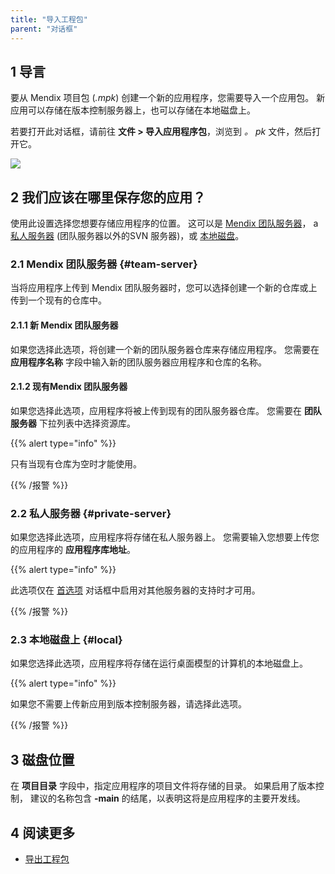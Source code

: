 ```yaml
---
title: "导入工程包"
parent: "对话框"
---
```


## 1 导言

要从 Mendix 项目包 (*.mpk*) 创建一个新的应用程序，您需要导入一个应用包。 新应用可以存储在版本控制服务器上，也可以存储在本地磁盘上。

若要打开此对话框，请前往 **文件 > 导入应用程序包**，浏览到 *。 pk* 文件，然后打开它。

![](attachments/import-project-package-dialog/import-project-package.png)

## 2 我们应该在哪里保存您的应用？

使用此设置选择您想要存储应用程序的位置。 这可以是 [Mendix 团队服务器](#team-server)， a [私人服务器](#private-server) (团队服务器以外的SVN 服务器)，或 [本地磁盘](#local)。

### 2.1 Mendix 团队服务器 {#team-server}

当将应用程序上传到 Mendix 团队服务器时，您可以选择创建一个新的仓库或上传到一个现有的仓库中。

#### 2.1.1 新 Mendix 团队服务器

如果您选择此选项，将创建一个新的团队服务器仓库来存储应用程序。 您需要在 **应用程序名称** 字段中输入新的团队服务器应用程序和仓库的名称。

#### 2.1.2 现有Mendix 团队服务器

如果您选择此选项，应用程序将被上传到现有的团队服务器仓库。 您需要在 **团队服务器** 下拉列表中选择资源库。

{{% alert type="info" %}}

只有当现有仓库为空时才能使用。

{{% /报警 %}}

### 2.2 私人服务器 {#private-server}

如果您选择此选项，应用程序将存储在私人服务器上。 您需要输入您想要上传您的应用程序的 **应用程序库地址**。

{{% alert type="info" %}}

此选项仅在 [首选项](preferences-dialog#enabled) 对话框中启用对其他服务器的支持时才可用。

{{% /报警 %}}

### 2.3 本地磁盘上 {#local}

如果您选择此选项，应用程序将存储在运行桌面模型的计算机的本地磁盘上。

{{% alert type="info" %}}

如果您不需要上传新应用到版本控制服务器，请选择此选项。

{{% /报警 %}}

## 3 磁盘位置

在 **项目目录** 字段中，指定应用程序的项目文件将存储的目录。 如果启用了版本控制， 建议的名称包含 **-main** 的结尾，以表明这将是应用程序的主要开发线。

## 4 阅读更多

* [导出工程包](export-project-package-dialog)


